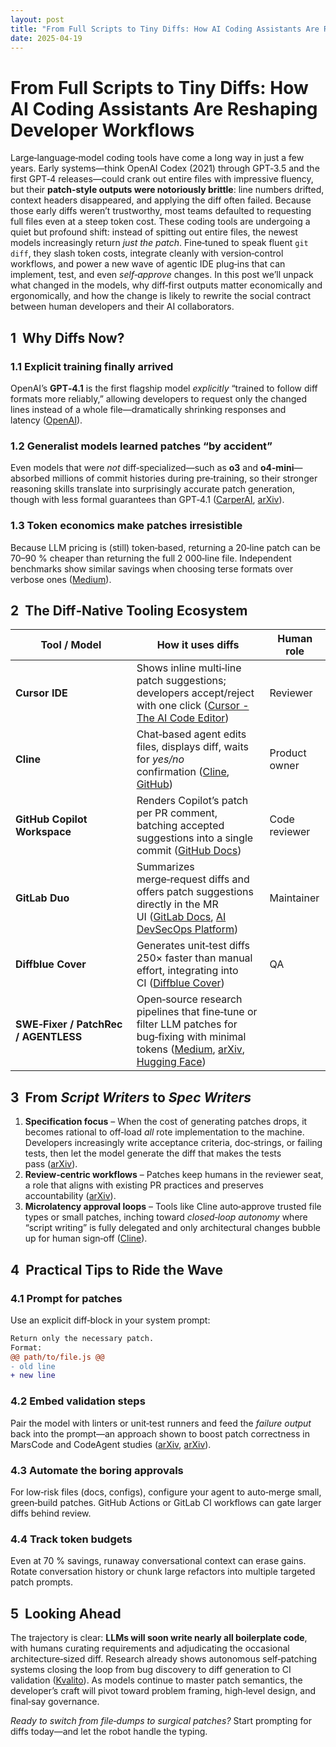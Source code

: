 ```yaml
---
layout: post
title: "From Full Scripts to Tiny Diffs: How AI Coding Assistants Are Reshaping Developer Workflows"
date: 2025-04-19
---
```

# From Full Scripts to Tiny Diffs: How AI Coding Assistants Are Reshaping Developer Workflows

Large‑language‑model coding tools have come a long way in just a few years. Early systems—think OpenAI Codex (2021) through GPT‑3.5 and the first GPT‑4 releases—could crank out entire files with impressive fluency, but their **patch‑style outputs were notoriously brittle**: line numbers drifted, context headers disappeared, and applying the diff often failed. Because those early diffs weren’t trustworthy, most teams defaulted to requesting full files even at a steep token cost. 
These coding tools are undergoing a quiet but profound shift: instead of spitting out entire files, the newest models increasingly return *just the patch*. Fine‑tuned to speak fluent `git diff`, they slash token costs, integrate cleanly with version‑control workflows, and power a new wave of agentic IDE plug‑ins that can implement, test, and even *self‑approve* changes. In this post we’ll unpack what changed in the models, why diff‑first outputs matter economically and ergonomically, and how the change is likely to rewrite the social contract between human developers and their AI collaborators.

## 1  Why Diffs Now?

### 1.1 Explicit training finally arrived  
OpenAI’s **GPT‑4.1** is the first flagship model *explicitly* “trained to follow diff formats more reliably,” allowing developers to request only the changed lines instead of a whole file—dramatically shrinking responses and latency ([OpenAI](https://openai.com/index/gpt-4-1/?utm_source=chatgpt.com)).

### 1.2 Generalist models learned patches “by accident”  
Even models that were *not* diff‑specialized—such as **o3** and **o4‑mini**—absorbed millions of commit histories during pre‑training, so their stronger reasoning skills translate into surprisingly accurate patch generation, though with less formal guarantees than GPT‑4.1 ([CarperAI](https://carper.ai/diff-models-a-new-way-to-edit-code/?utm_source=chatgpt.com), [arXiv](https://arxiv.org/abs/2501.15087?utm_source=chatgpt.com)).

### 1.3 Token economics make patches irresistible  
Because LLM pricing is (still) token‑based, returning a 20‑line patch can be 70–90 % cheaper than returning the full 2 000‑line file. Independent benchmarks show similar savings when choosing terse formats over verbose ones ([Medium](https://david-gilbertson.medium.com/llm-output-formats-why-json-costs-more-than-tsv-ebaf590bd541?utm_source=chatgpt.com)).

## 2  The Diff‑Native Tooling Ecosystem

| Tool / Model | How it uses diffs | Human role |
|--------------|------------------|------------|
| **Cursor IDE** | Shows inline multi‑line patch suggestions; developers accept/reject with one click ([Cursor - The AI Code Editor](https://www.cursor.com/features?utm_source=chatgpt.com)) | Reviewer |
| **Cline** | Chat‑based agent edits files, displays diff, waits for *yes/no* confirmation ([Cline](https://cline.bot/faq?utm_source=chatgpt.com), [GitHub](https://github.com/cline/cline?utm_source=chatgpt.com)) | Product owner |
| **GitHub Copilot Workspace** | Renders Copilot’s patch per PR comment, batching accepted suggestions into a single commit ([GitHub Docs](https://docs.github.com/en/copilot/using-github-copilot/using-github-copilot-for-pull-requests/using-copilot-to-help-you-work-on-a-pull-request?utm_source=chatgpt.com)) | Code reviewer |
| **GitLab Duo** | Summarizes merge‑request diffs and offers patch suggestions directly in the MR UI ([GitLab Docs](https://docs.gitlab.com/user/gitlab_duo/?utm_source=chatgpt.com), [AI DevSecOps Platform](https://about.gitlab.com/blog/2024/04/18/gitlab-duo-chat-now-generally-available/?utm_source=chatgpt.com)) | Maintainer |
| **Diffblue Cover** | Generates unit‑test diffs 250× faster than manual effort, integrating into CI ([Diffblue Cover](https://www.diffblue.com/resources/towards-autonomous-ai-coding-agents-the-future-of-software-development?utm_source=chatgpt.com)) | QA |
| **SWE‑Fixer / PatchRec / AGENTLESS** | Open‑source research pipelines that fine‑tune or filter LLM patches for bug‑fixing with minimal tokens ([Medium](https://medium.com/%40techsachin/swe-fixer-open-source-llms-for-github-issues-resolution-068a0bb6de85?utm_source=chatgpt.com), [arXiv](https://arxiv.org/abs/2501.15087?utm_source=chatgpt.com), [Hugging Face](https://huggingface.co/papers/2407.01489?utm_source=chatgpt.com)) |

## 3  From *Script Writers* to *Spec Writers*

1. **Specification focus** – When the cost of generating patches drops, it becomes rational to off‑load *all* rote implementation to the machine. Developers increasingly write acceptance criteria, doc‑strings, or failing tests, then let the model generate the diff that makes the tests pass ([arXiv](https://arxiv.org/html/2409.00899v2?utm_source=chatgpt.com)).  
2. **Review‑centric workflows** – Patches keep humans in the reviewer seat, a role that aligns with existing PR practices and preserves accountability ([arXiv](https://arxiv.org/abs/2212.11077?utm_source=chatgpt.com)).  
3. **Microlatency approval loops** – Tools like Cline auto‑approve trusted file types or small patches, inching toward *closed‑loop autonomy* where “script writing” is fully delegated and only architectural changes bubble up for human sign‑off ([Cline](https://cline.bot/faq?utm_source=chatgpt.com)).  

## 4  Practical Tips to Ride the Wave

### 4.1 Prompt for patches
Use an explicit diff‑block in your system prompt:

```diff
Return only the necessary patch.
Format:
@@ path/to/file.js @@
- old line
+ new line
```

### 4.2 Embed validation steps
Pair the model with linters or unit‑test runners and feed the *failure output* back into the prompt—an approach shown to boost patch correctness in MarsCode and CodeAgent studies ([arXiv](https://arxiv.org/html/2409.00899v2?utm_source=chatgpt.com), [arXiv](https://arxiv.org/html/2402.02172v4?utm_source=chatgpt.com)).

### 4.3 Automate the boring approvals
For low‑risk files (docs, configs), configure your agent to auto‑merge small, green‑build patches. GitHub Actions or GitLab CI workflows can gate larger diffs behind review.

### 4.4 Track token budgets
Even at 70 % savings, runaway conversational context can erase gains. Rotate conversation history or chunk large refactors into multiple targeted patch prompts.

## 5  Looking Ahead

The trajectory is clear: **LLMs will soon write nearly all boilerplate code**, with humans curating requirements and adjudicating the occasional architecture‑sized diff. Research already shows autonomous self‑patching systems closing the loop from bug discovery to diff generation to CI validation ([Kvalito](https://kvalito.ch/how-to-validate-an-autonomous-self-patching-system/?utm_source=chatgpt.com)). As models continue to master patch semantics, the developer’s craft will pivot toward problem framing, high‑level design, and final‑say governance.

*Ready to switch from file‑dumps to surgical patches?* Start prompting for diffs today—and let the robot handle the typing.